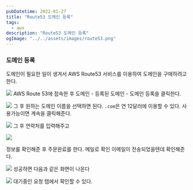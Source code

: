 ```yaml
---
pubDatetime: 2022-01-27
title: "Route53 도메인 등록"
tags:
  - aws
description: "Route53 도메인 등록"
ogImage: "../../assets/images/route53.png"
---
```


### 도메인 등록

도메인이 필요한 일이 생겨서 AWS Route53 서비스를 이용하여 도메인을 구매하려고 한다.

![](https://images.velog.io/images/hojin9622/post/37842eb6-1659-4ec1-be61-64163b124b0f/image.png)
AWS Route 53에 접속한 후 도메인 - 등록된 도메인 - 도메인 등록을 클릭한다.

![](https://images.velog.io/images/hojin9622/post/fd0b2175-cd8d-4853-b627-ab4630b558f4/image.png)
그 후 원하는 도메인 이름을 선택하면 된다.
`.com`은 연 12달러에 이용할 수 있다.
사용가능이면 계속을 클릭해준다.

![](https://images.velog.io/images/hojin9622/post/6fd12b8c-9c34-4e63-a500-266413b02dda/image.png)
그 후 연락처를 입력해주고

![](https://images.velog.io/images/hojin9622/post/24deb502-50b1-4708-981e-cce566165b87/Screen%20Shot%202022-01-27%20at%2010.23.27%20PM.png)

정보를 확인해준 후 주문완료를 한다.
메일로 확인 이메일이 전송되었을텐데 확인해준다.

![](https://images.velog.io/images/hojin9622/post/9be55206-8475-4890-9b2e-2513cb8578c2/image.png)
성공하면 다음과 같은 화면이 나온다

![](https://images.velog.io/images/hojin9622/post/705db52f-7e9a-42c2-af38-ebc01b446e5a/image.png)
대기중인 요청 탭에서 확인할 수 있다.
